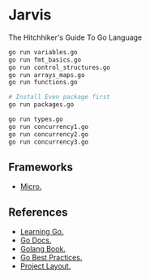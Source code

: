 Jarvis
======

The Hitchhiker's Guide To Go Language

```bash
go run variables.go
go run fmt_basics.go
go run control_structures.go
go run arrays_maps.go
go run functions.go

# Install Even package first
go run packages.go

go run types.go
go run concurrency1.go
go run concurrency2.go
go run concurrency3.go
```


Frameworks
---------
- [Micro.](https://micro.mu/)


References
----------
- [Learning Go.](https://www.miek.nl/go)
- [Go Docs.](https://golang.org/doc/)
- [Golang Book.](https://www.golang-book.com/books/intro)
- [Go Best Practices.](https://peter.bourgon.org/go-best-practices-2016/)
- [Project Layout.](https://github.com/golang-standards/project-layout)

